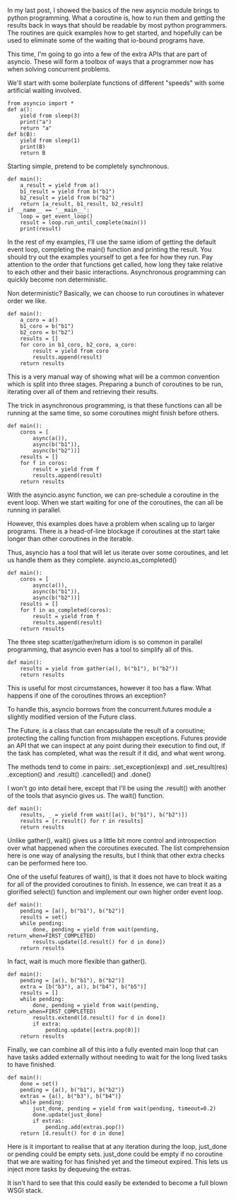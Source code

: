 In my last post, I showed the basics of the new asyncio module brings to
python programming. What a coroutine is, how to run them and getting the
results back in ways that should be readable by most python programmers. The
routines are quick examples how to get started, and hopefully can be used to
eliminate some of the waiting that io-bound programs have.

This time, I'm going to go into a few of the extra APIs that are part of
asyncio. These will form a toolbox of ways that a programmer now has when
solving concurrent problems.

We'll start with some boilerplate functions of different "speeds" with some
artificial waiting involved.

    from asyncio import *
    def a():
        yield from sleep(3)
        print("a")
        return "a"
    def b(B):
        yield from sleep(1)
        print(B)
        return B

Starting simple, pretend to be completely synchronous.

    def main():
        a_result = yield from a()
        b1_result = yield from b("b1")
        b2_result = yield from b("b2")
        return [a_result, b1_result, b2_result]
    if __name__ == '__main__':
        loop = get_event_loop()
        result = loop.run_until_complete(main())
        print(result)

In the rest of my examples, I'll use the same idiom of getting the default
event loop, completing the main() function and printing the result. You should
try out the examples yourself to get a fee for how they run. Pay attention to
the order that functions get called, how long they take relative to each other
and their basic interactions. Asynchronous programming can quickly become non
deterministic.

Non deterministic? Basically, we can choose to run coroutines in whatever
order we like.

    def main():
        a_coro = a()
        b1_coro = b("b1")
        b2_coro = b("b2")
        results = []
        for coro in b1_coro, b2_coro, a_coro:
            result = yield from coro
            results.append(result)
        return results

This is a very manual way of showing what will be a common convention which is
split into three stages. Preparing a bunch of coroutines to be run, iterating
over all of them and retrieving their results.

The trick in asynchronous programming, is that these functions can all be
running at the same time, so some coroutines might finish before others.

    def main():
        coros = [
            async(a()),
            async(b("b1")),
            async(b("b2"))]
        results = []
        for f in coros:
            result = yield from f
            results.append(result)
        return results

With the asyncio.async function, we can pre-schedule a coroutine in the event
loop. When we start waiting for one of the coroutines, the can all be running
in parallel.

However, this examples does have a problem when scaling up to larger programs.
There is a head-of-line blockage if coroutines at the start take longer than
other coroutines in the iterable.

Thus, asyncio has a tool that will let us iterate over some coroutines, and
let us handle them as they complete. asyncio.as_completed()

    def main():
        coros = [
            async(a()),
            async(b("b1")),
            async(b("b2"))]
        results = []
        for f in as_completed(coros):
            result = yield from f
            results.append(result)
        return results

The three step scatter/gather/return idiom is so common in parallel
programming, that asyncio even has a tool to simplify all of this.

    def main():
        results = yield from gather(a(), b("b1"), b("b2"))
        return results

This is useful for most circumstances, however it too has a flaw. What happens
if one of the coroutines throws an exception?

To handle this, asyncio borrows from the concurrent.futures module a slightly
modified version of the Future class.

The Future, is a class that can encapsulate the result of a coroutine;
protecting the calling function from mishappen exceptions. Futures provide an
API that we can inspect at any point during their execution to find out, if
the task has completed, what was the result if it did, and what went wrong.

The methods tend to come in pairs: .set_exception(exp) and .set_result(res)
.exception() and .result() .cancelled() and .done()

I won't go into detail here, except that I'll be using the .result() with
another of the tools that asyncio gives us. The wait() function.

    def main():
        results, _ = yield from wait([a(), b("b1"), b("b2")])
        results = [r.result() for r in results]
        return results

Unlike gather(), wait() gives us a little bit more control and introspection
over what happened when the coroutines executed. The list comprehension here
is one way of analysing the results, but I think that other extra checks can
be performed here too.

One of the useful features of wait(), is that it does not have to block
waiting for all of the provided coroutines to finish. In essence, we can treat
it as a glorified select() function and implement our own higher order event
loop.

    def main():
        pending = [a(), b("b1"), b("b2")]
        results = set()
        while pending:
            done, pending = yield from wait(pending, return_when=FIRST_COMPLETED)
            results.update([d.result() for d in done])
        return results

In fact, wait is much more flexible than gather().

    def main():
        pending = [a(), b("b1"), b("b2")]
        extra = [b("b3"), a(), b("b4"), b("b5")]
        results = []
        while pending:
            done, pending = yield from wait(pending, return_when=FIRST_COMPLETED)
            results.extend([d.result() for d in done])
            if extra:
                pending.update([extra.pop(0)])
        return results

Finally, we can combine all of this into a fully evented main loop that can
have tasks added externally without needing to wait for the long lived tasks
to have finished.

    def main():
        done = set()
        pending = {a(), b("b1"), b("b2")}
        extras = {a(), b("b3"), b("b4")}
        while pending:
            just_done, pending = yield from wait(pending, timeout=0.2)
            done.update(just_done)
            if extras:
                pending.add(extras.pop())
        return [d.result() for d in done]

Here is it important to realise that at any iteration during the loop,
just_done or pending could be empty sets. just_done could be empty if no
coroutine that we are waiting for has finished yet and the timeout expired.
This lets us inject more tasks by dequeuing the extras.

It isn't hard to see that this could easily be extended to become a full blown
WSGI stack.

